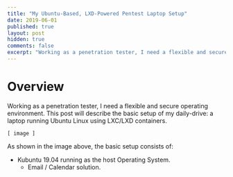 ```yaml
---
title: "My Ubuntu-Based, LXD-Powered Pentest Laptop Setup"
date: 2019-06-01
published: true
layout: post
hidden: true
comments: false
excerpt: "Working as a penetration tester, I need a flexible and secure operating environment. This post will describe the basic setup of my daily-driver: a laptop running Ubuntu Linux using LXC/LXD containers."
---
```



# Overview
Working as a penetration tester, I need a flexible and secure operating environment. This post will describe the basic setup of my daily-drive: a laptop running Ubuntu Linux using LXC/LXD containers.

    [ image ]

As shown in the image above, the basic setup consists of:
- Kubuntu 19.04 running as the host Operating System.
    - Email / Calendar solution.
